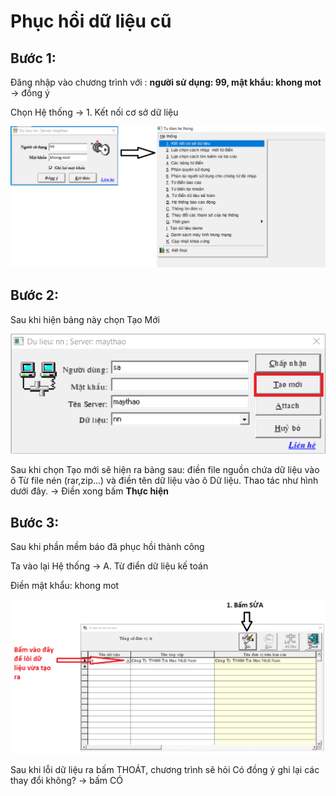 # Phục hồi dữ liệu cũ

## Bước 1:

Đăng nhập vào chương trình với : **người sử dụng: 99, mật khẩu: khong mot** -&gt; đồng ý

Chọn Hệ thống -&gt; 1. Kết nối cơ sở dữ liệu

                                          

![H&#xEC;nh 1. &#x110;&#x103;ng nh&#x1EAD;p &#x111;&#x1EC3; v&#xE0;o h&#x1EC7; th&#x1ED1;ng](../.gitbook/assets/khongmot.png)

## Bước 2:

Sau khi hiện bảng này chọn Tạo Mới

![H&#xEC;nh 2. T&#x1EA1;o m&#x1EDB;i](../.gitbook/assets/tm.png)

Sau khi chọn Tạo mới sẽ hiện ra bảng sau: điền file nguồn chứa dữ liệu vào ô Từ file nén \(rar,zip...\) và điền tên dữ liệu vào ô Dữ liệu. Thao tác như hình dưới đây. -&gt; Điền xong bấm **Thực hiện** 

## Bước 3:

Sau khi phần mềm báo đã phục hồi thành công 

Ta vào lại Hệ thống -&gt; A. Từ điển dữ liệu kế toán

Điền mật khẩu: khong mot

![H&#xEC;nh 3. T&#x1EEB; &#x111;i&#x1EC3;n d&#x1EEF; li&#x1EC7;u k&#x1EBF; to&#xE1;n](../.gitbook/assets/tudiendulieu.png)

Sau khi lỗi dữ liệu ra bấm THOÁT, chương trình sẽ hỏi Có đồng ý ghi lại các thay đổi không? -&gt; bấm CÓ 


